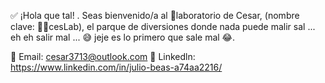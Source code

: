 ✅ ¡Hola que tal! . Seas bienvenido/a al 🧪laboratorio de Cesar, (nombre clave: 🐱‍👤cesLab), el parque de diversiones donde nada puede malir sal ... eh eh salir mal ... 😅 jeje es lo primero que sale mal 😂.

📧 Email: cesar3713@outlook.com
💼 Linkedln: https://www.linkedin.com/in/julio-beas-a74aa2216/




